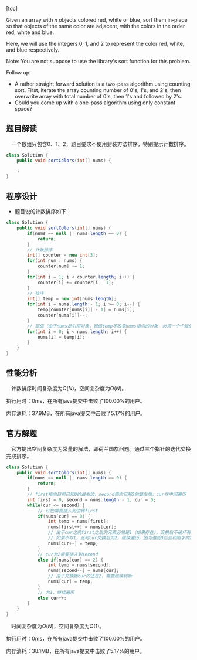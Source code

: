 [toc]

Given an array with $n$ objects colored red, white or blue, sort them in-place so that objects of the same color are adjacent, with the colors in the order red, white and blue.

Here, we will use the integers 0, 1, and 2 to represent the color red, white, and blue respectively.

Note: You are not suppose to use the library's sort function for this problem.

Follow up:

* A rather straight forward solution is a two-pass algorithm using counting sort.
  First, iterate the array counting number of 0's, 1's, and 2's, then overwrite array with total number of 0's, then 1's and followed by 2's.
* Could you come up with a one-pass algorithm using only constant space?



## 题目解读

&emsp;一个数组只包含0、1、2，题目要求不使用封装方法排序，特别提示计数排序。

```java
class Solution {
    public void sortColors(int[] nums) {

    }
}
```

## 程序设计

* 题目说的计数排序如下：

```java
class Solution {
    public void sortColors(int[] nums) {
        if(nums == null || nums.length == 0) {
            return;
        }
        // 计数排序
        int[] counter = new int[3];
        for(int num : nums) {
            counter[num] += 1;
        }
        for(int i = 1; i < counter.length; i++) {
            counter[i] += counter[i - 1];
        }
        // 排序
        int[] temp = new int[nums.length];
        for(int i = nums.length - 1; i >= 0; i--) {
            temp[counter[nums[i]] - 1] = nums[i];
            counter[nums[i]]--;
        }
        // 赋值（由于nums是引用对象，赋值temp不改变nums指向的对象，必须一个个赋值）
        for(int i = 0; i < nums.length; i++) {
            nums[i] = temp[i];
        }
    }
}
```

## 性能分析

&emsp;计数排序时间复杂度为$O(N)$，空间复杂度为$O(N)$。

执行用时：0ms，在所有java提交中击败了100.00%的用户。

内存消耗：37.9MB，在所有java提交中击败了5.17%的用户。

## 官方解题

&emsp;官方提出空间复杂度为常量的解法，即荷兰国旗问题。通过三个指针的迭代交换完成排序。

```java
class Solution {
    public void sortColors(int[] nums) {
        if(nums == null || nums.length == 0) {
            return;
        }
        // first指向目前已知0的最右边，second指向已知2的最左端，cur在中间遍历
        int first = 0, second = nums.length - 1, cur = 0;
        while(cur <= second) {
            // 红色需要插入到边界first
            if(nums[cur] == 0) {
                int temp = nums[first];
                nums[first++] = nums[cur];
                // 由于cur之前first之后的元素必然是1（如果存在），交换后不破坏有序性，则没必要继续判断cur，继续迭代
                // 如果不存1，此时cur交换后为2，继续遍历，因为遇到0后会和刚才的2继续交换
                nums[cur++] = temp;
            } 
            // cur为2需要插入到second
            else if(nums[cur] == 2) {
                int temp = nums[second];
                nums[second--] = nums[cur];
                // 由于交换到cur的还是2，需要继续判断
                nums[cur] = temp;
            } 
            // 为1，继续遍历
            else cur++;
        }
    }
}
```

&emsp;时间复杂度为$O(N)$，空间复杂度为$O(1)$。

执行用时：0ms，在所有java提交中击败了100.00%的用户。

内存消耗：38.1MB，在所有java提交中击败了5.17%的用户。